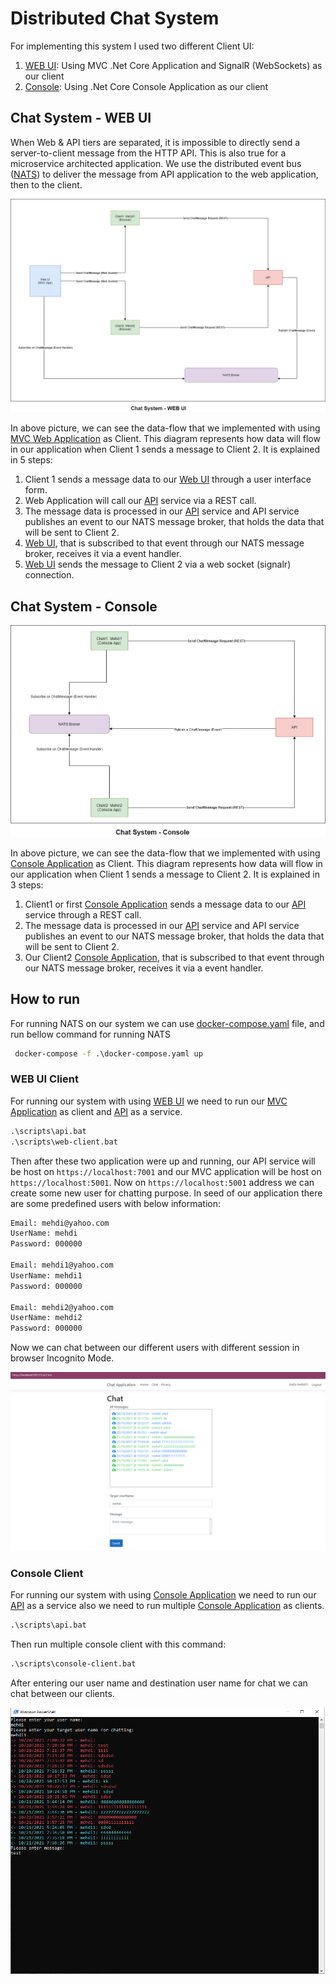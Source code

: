 # Distributed Chat System

For implementing this system I used two different Client UI:
1) [WEB UI](#chat-system---web-ui): Using MVC .Net Core Application and SignalR (WebSockets) as our client
2) [Console](#chat-system---console): Using .Net Core Console Application as our client
## Chat System - WEB UI

When Web & API tiers are separated, it is impossible to directly send a server-to-client message from the HTTP API. This is also true for a microservice architected application. We use the distributed event bus ([NATS](https://nats.io/)) to deliver the message from API application to the web application, then to the client.

![](./assets/web.png)

In above picture, we can see the data-flow that we implemented with using [MVC Web Application](./src/Chat.Web) as Client. This diagram represents how data will flow in our application when Client 1 sends a message to Client 2. It is explained in 5 steps:

1) Client 1 sends a message data to our [Web UI](./src/Chat.Web) through a user interface form.
2) Web Application will call our [API](./src/Chat.API) service via a REST call.
3) The message data is processed in our [API](./src/Chat.API) service and API service publishes an event to our NATS message broker, that holds the data that will be sent to Client 2.
4) [Web UI](./src/Chat.Web), that is subscribed to that event through our NATS message broker, receives it via a event handler.
5) [Web UI](./src/Chat.Web) sends the message to Client 2 via a web socket (signalr) connection.


## Chat System - Console

![](./assets/console.png)

In above picture, we can see the data-flow that we implemented with using [Console Application](./src/Chat.Console) as Client. This diagram represents how data will flow in our application when Client 1 sends a message to Client 2. It is explained in 3 steps:

1) Client1 or first [Console Application](./src/Chat.Console) sends a message data to our [API](./src/Chat.API) service through a REST call.
2) The message data is processed in our [API](./src/Chat.API) service and API service publishes an event to our NATS message broker, that holds the data that will be sent to Client 2.
3) Our Client2 [Console Application](./src/Chat.Console), that is subscribed to that event through our NATS message broker, receives it via a event handler.


## How to run
For running NATS on our system we can use [docker-compose.yaml](./docker-compose.yaml) file, and run bellow command for running NATS

``` cmd
 docker-compose -f .\docker-compose.yaml up
```

### WEB UI Client
For running our system with using [WEB UI](#chat-system---web-ui) we need to run our [MVC Application](./src/Chat.Web) as client and [API](./src/Chat.API) as a service.

``` cmd
.\scripts\api.bat
.\scripts\web-client.bat
```

Then after these two application were up and running, our API service will be host on `https://localhost:7001` and our MVC application will be host on `https://localhost:5001`.
Now on `https://localhost:5001` address we can create some new user for chatting purpose. In seed of our application there are some predefined users with below information:

``` cmd
Email: mehdi@yahoo.com
UserName: mehdi
Password: 000000

Email: mehdi1@yahoo.com
UserName: mehdi1
Password: 000000

Email: mehdi2@yahoo.com
UserName: mehdi2
Password: 000000
```

Now we can chat between our different users with different session in browser Incognito Mode.

![](./assets/chat-web.png)

### Console Client

For running our system with using [Console Application](#chat-system---console) we need to run our [API](./src/Chat.API) as a service also we need to run multiple [Console Application](./src/Chat.Console) as clients.

``` cmd
.\scripts\api.bat
```
Then run multiple console client with this command:

``` cmd
.\scripts\console-client.bat
```
After entering our user name and destination user name for chat we can chat between our clients.

![](./assets/console-client.png)